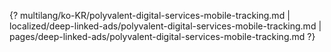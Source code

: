 {? multilang/ko-KR/polyvalent-digital-services-mobile-tracking.md | localized/deep-linked-ads/polyvalent-digital-services-mobile-tracking.md | pages/deep-linked-ads/polyvalent-digital-services-mobile-tracking.md ?}
